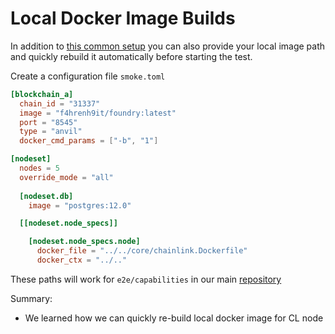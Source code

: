 # Local Docker Image Builds

In addition to [this common setup](nodeset_environment.md) you can also provide your local image path and quickly rebuild it automatically before starting the test.

Create a configuration file `smoke.toml`
```toml
[blockchain_a]
  chain_id = "31337"
  image = "f4hrenh9it/foundry:latest"
  port = "8545"
  type = "anvil"
  docker_cmd_params = ["-b", "1"]

[nodeset]
  nodes = 5
  override_mode = "all"
  
  [nodeset.db]
    image = "postgres:12.0"

  [[nodeset.node_specs]]

    [nodeset.node_specs.node]
      docker_file = "../../core/chainlink.Dockerfile"
      docker_ctx = "../.."
```

These paths will work for `e2e/capabilities` in our main [repository](https://github.com/smartcontractkit/chainlink/tree/ctf-v2-tests/e2e/capabilities)

Summary:
- We learned how we can quickly re-build local docker image for CL node
